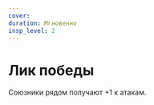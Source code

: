 ```yaml
---
cover:
duration: Мгновенно
insp_level: 2
---
```

# Лик победы

Союзники рядом получают +1 к атакам.
